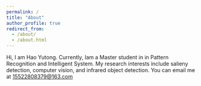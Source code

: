```yaml
---
permalink: /
title: "About"
author_profile: true
redirect_from: 
  - /about/
  - /about.html
---
```

Hi, I am Hao Yutong. Currently, Iam a Master student in in Pattern Recognition and Intelligent System. My research interests include salieny detection, computer vision, and infrared object detection. You can email me at 15522808379@163.com
